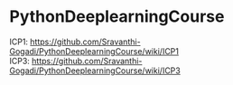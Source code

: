 # PythonDeeplearningCourse
ICP1: https://github.com/Sravanthi-Gogadi/PythonDeeplearningCourse/wiki/ICP1 <br>
ICP3: https://github.com/Sravanthi-Gogadi/PythonDeeplearningCourse/wiki/ICP3
